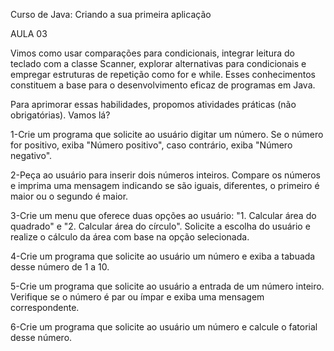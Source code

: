 Curso de Java: Criando a sua primeira aplicação

AULA 03

Vimos como usar comparações para condicionais, integrar leitura do teclado com a classe Scanner, explorar alternativas para condicionais e empregar estruturas de repetição como for e while. Esses conhecimentos constituem a base para o desenvolvimento eficaz de programas em Java.

Para aprimorar essas habilidades, propomos atividades práticas (não obrigatórias). Vamos lá?

1-Crie um programa que solicite ao usuário digitar um número. Se o número for positivo, exiba "Número positivo", caso contrário, exiba "Número negativo".

2-Peça ao usuário para inserir dois números inteiros. Compare os números e imprima uma mensagem indicando se são iguais, diferentes, o primeiro é maior ou o segundo é maior.

3-Crie um menu que oferece duas opções ao usuário: "1. Calcular área do quadrado" e "2. Calcular área do círculo". Solicite a escolha do usuário e realize o cálculo da área com base na opção selecionada.

4-Crie um programa que solicite ao usuário um número e exiba a tabuada desse número de 1 a 10.

5-Crie um programa que solicite ao usuário a entrada de um número inteiro. Verifique se o número é par ou ímpar e exiba uma mensagem correspondente.

6-Crie um programa que solicite ao usuário um número e calcule o fatorial desse número.